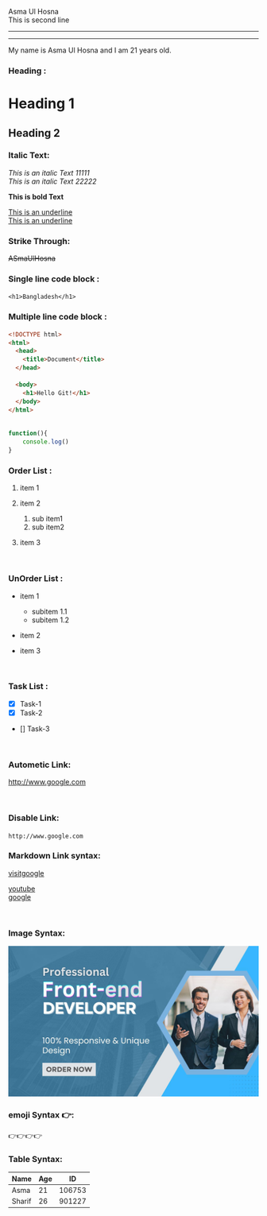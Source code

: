 <!-- ---- markdown tutorial --------- -->

<!-- new line -->

Asma Ul Hosna  
This is second line

<hr>

---

 <p>My name is Asma Ul Hosna and I am 21 years old. </p>

### Heading :

# Heading 1

## Heading 2

### Italic Text:

<i>This is an italic Text 11111</i>  
_This is an italic Text 22222_

**This is bold Text**

<u>This is an underline</u>  
<ins>This is an underline</ins>

### Strike Through:

~~ASmaUlHosna~~

### Single line code block :

`<h1>Bangladesh</h1>`

### Multiple line code block :

```html
<!DOCTYPE html>
<html>
  <head>
    <title>Document</title>
  </head>

  <body>
    <h1>Hello Git!</h1>
  </body>
</html>
```

```javascript

function(){
    console.log()
}
```

### Order List :

1. item 1
2. item 2
   1. sub item1
   1. sub item2
3. item 3

   <br>

### UnOrder List :

- item 1
  - subitem 1.1
  - subitem 1.2
- item 2
- item 3

   <br>

### Task List :

- [x] Task-1
- [x] Task-2
- [] Task-3

 <br>

### Autometic Link:

http://www.google.com

 <br>

### Disable Link:

`http://www.google.com`

### Markdown Link syntax:

[visitgoogle](http://www.google.com)

[youtube](youtubeLink)  
[google](googleLink)

 <br>

### Image Syntax:

<!-- ![GigImage](./assets/img1.jpg) -->

 <img src="./assets/img1.jpg" width="700" title="Gig Image"  />

### emoji Syntax 👉:

👉👉👉👉

### Table Syntax:

| Name   | Age | ID     |
| ------ | --- | ------ |
| Asma   | 21  | 106753 |
| Sharif | 26  | 901227 |

<!-- all link is here -->

[googleLink]: http://www.google.com
[youtubeLink]: http://www.youtube.com
